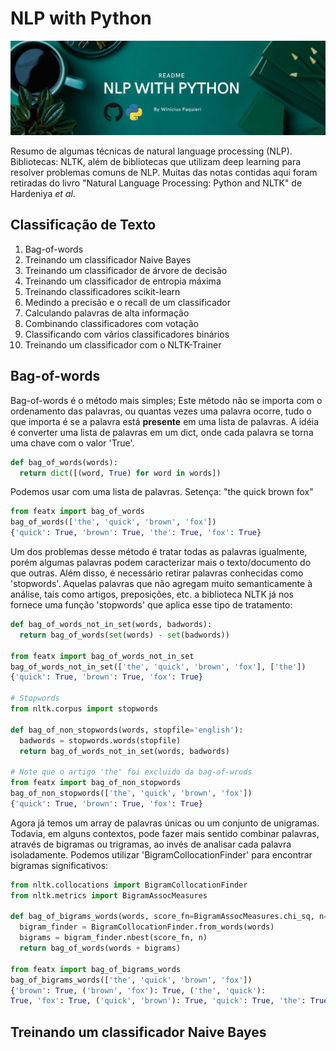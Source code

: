 # NLP with Python

![](capa.png)

Resumo de algumas técnicas de natural language processing (NLP). Bibliotecas: NLTK, além de bibliotecas que utilizam deep learning para resolver problemas comuns de NLP. Muitas das notas contidas aqui foram retiradas do livro "Natural Language Processing: Python and NLTK" de Hardeniya *et al*.



## Classificação de Texto

1. Bag-of-words
2. Treinando um classificador Naive Bayes
3. Treinando um classificador de árvore de decisão
4. Treinando um classificador de entropia máxima
5. Treinando classificadores scikit-learn
6. Medindo a precisão e o recall de um classificador
7. Calculando palavras de alta informação
8. Combinando classificadores com votação
9. Classificando com vários classificadores binários
10. Treinando um classificador com o NLTK-Trainer

## Bag-of-words

Bag-of-words é o método mais simples; Este método não se importa com o ordenamento das palavras, ou quantas vezes uma palavra ocorre, tudo o que importa é se a palavra está **presente** em uma lista de palavras. A idéia é converter uma lista de palavras em um dict, onde cada palavra se torna uma chave com o valor 'True'.

``` python
def bag_of_words(words): 
  return dict([(word, True) for word in words])  
```
Podemos usar com uma lista de palavras. Setença: "the quick brown fox"

``` python
from featx import bag_of_words
bag_of_words(['the', 'quick', 'brown', 'fox'])
{'quick': True, 'brown': True, 'the': True, 'fox': True}
```
Um dos problemas desse método é tratar todas as palavras igualmente, porém algumas palavras podem caracterizar mais o texto/documento do que outras. Além disso, é necessário retirar palavras conhecidas como 'stopwords'. Aquelas palavras que não agregam muito semanticamente à análise, tais como artigos, preposições, etc. a biblioteca NLTK já nos fornece uma função 'stopwords' que aplica esse tipo de tratamento:

``` python
def bag_of_words_not_in_set(words, badwords):
  return bag_of_words(set(words) - set(badwords))

from featx import bag_of_words_not_in_set
bag_of_words_not_in_set(['the', 'quick', 'brown', 'fox'], ['the'])
{'quick': True, 'brown': True, 'fox': True}

# Stopwords
from nltk.corpus import stopwords

def bag_of_non_stopwords(words, stopfile='english'):
  badwords = stopwords.words(stopfile)
  return bag_of_words_not_in_set(words, badwords)

# Note que o artigo 'the' foi excluido da bag-of-wrods
from featx import bag_of_non_stopwords
bag_of_non_stopwords(['the', 'quick', 'brown', 'fox'])
{'quick': True, 'brown': True, 'fox': True}

``` 
Agora já temos um array de palavras únicas ou um conjunto de unigramas. Todavia, em alguns contextos, pode fazer mais sentido combinar palavras, através de bigramas ou trigramas, ao invés de analisar cada palavra isoladamente. Podemos utilizar 'BigramCollocationFinder' para encontrar bigramas significativos:

```  Python
from nltk.collocations import BigramCollocationFinder
from nltk.metrics import BigramAssocMeasures

def bag_of_bigrams_words(words, score_fn=BigramAssocMeasures.chi_sq, n=200):
  bigram_finder = BigramCollocationFinder.from_words(words)
  bigrams = bigram_finder.nbest(score_fn, n)
  return bag_of_words(words + bigrams)
  
from featx import bag_of_bigrams_words
bag_of_bigrams_words(['the', 'quick', 'brown', 'fox'])
{'brown': True, ('brown', 'fox'): True, ('the', 'quick'): 
True, 'fox': True, ('quick', 'brown'): True, 'quick': True, 'the': True}

``` 
## Treinando um classificador Naive Bayes

